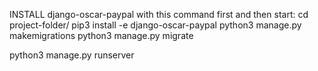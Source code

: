 INSTALL django-oscar-paypal with this command first and then start:
 cd project-folder/
  pip3 install -e django-oscar-paypal
   python3 manage.py makemigrations
    python3 manage.py migrate

python3 manage.py runserver
